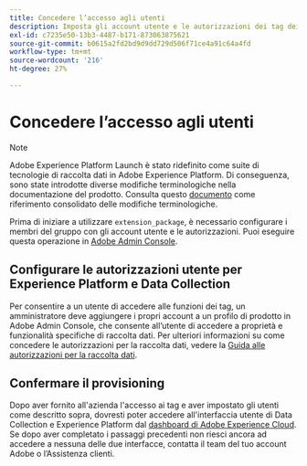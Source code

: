 ```yaml
---
title: Concedere l’accesso agli utenti
description: Imposta gli account utente e le autorizzazioni dei tag dei membri del tuo team in Adobe Experience Platform.
exl-id: c7235e50-13b3-4487-b171-873063875621
source-git-commit: b0615a2fd2bd9d9dd729d506f71ce4a91c64a4fd
workflow-type: tm+mt
source-wordcount: '216'
ht-degree: 27%

---
```


# Concedere l’accesso agli utenti

>[!NOTE]
>
>Adobe Experience Platform Launch è stato ridefinito come suite di tecnologie di raccolta dati in Adobe Experience Platform. Di conseguenza, sono state introdotte diverse modifiche terminologiche nella documentazione del prodotto. Consulta questo [documento](../../term-updates.md) come riferimento consolidato delle modifiche terminologiche.

Prima di iniziare a utilizzare `extension_package`, è necessario configurare i membri del gruppo con gli account utente e le autorizzazioni.  Puoi eseguire questa operazione in [Adobe Admin Console](https://adminconsole.adobe.com/).

## Configurare le autorizzazioni utente per Experience Platform e Data Collection

Per consentire a un utente di accedere alle funzioni dei tag, un amministratore deve aggiungere i propri account a un profilo di prodotto in Adobe Admin Console, che consente all’utente di accedere a proprietà e funzionalità specifiche di raccolta dati. Per ulteriori informazioni su come concedere le autorizzazioni per la raccolta dati, vedere la [Guida alle autorizzazioni per la raccolta dati](../../../collection/permissions.md).

## Confermare il provisioning

Dopo aver fornito all&#39;azienda l&#39;accesso ai tag e aver impostato gli utenti come descritto sopra, dovresti poter accedere all&#39;interfaccia utente di Data Collection e Experience Platform dal [dashboard di Adobe Experience Cloud](https://experience.adobe.com/). Se dopo aver completato i passaggi precedenti non riesci ancora ad accedere a nessuna delle due interfacce, contatta il team del tuo account Adobe o l’Assistenza clienti.
